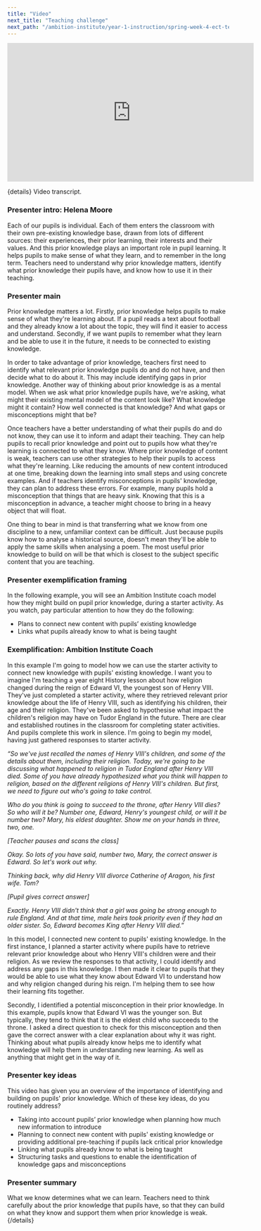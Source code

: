 ```yaml
---
title: "Video"
next_title: "Teaching challenge"
next_path: "/ambition-institute/year-1-instruction/spring-week-4-ect-teaching-challenge"
---
```


<iframe width="560" height="315" src="https://www.youtube.com/embed/jv59fPBxEt8" title="YouTube video player" frameborder="0" allow="accelerometer; autoplay; clipboard-write; encrypted-media; gyroscope; picture-in-picture; web-share" allowfullscreen></iframe>

{details}
Video transcript.

### Presenter intro: Helena Moore

Each of our pupils is individual. Each of them enters the classroom with their own
pre-existing knowledge base, drawn from lots of different sources: their experiences,
their prior learning, their interests and their values. And this prior knowledge
plays an important role in pupil learning. It helps pupils to make sense of what
they learn, and to remember in the long term. Teachers need to understand why prior
knowledge matters, identify what prior knowledge their pupils have, and know how
to use it in their teaching.

### Presenter main

Prior knowledge matters a lot. Firstly, prior knowledge helps pupils to make sense
of what they're learning about. If a pupil reads a text about football and they already
know a lot about the topic, they will find it easier to access and understand. Secondly,
if we want pupils to remember what they learn and be able to use it in the future,
it needs to be connected to existing knowledge.

In order to take advantage of prior knowledge, teachers first need to identify what relevant prior knowledge pupils do and do not have, and then decide what to do about it. This may include identifying gaps in prior knowledge. Another way of thinking about prior knowledge is as a mental model. When we ask what prior knowledge pupils have, we're asking, what might their existing mental model of the content look like? What knowledge might it contain? How well connected is that knowledge? And what gaps or misconceptions might that be?

Once teachers have a better understanding of what their pupils do and do not know, they can use it to inform and adapt their teaching. They can help pupils to recall prior knowledge and point out to pupils how what they're learning is connected to what they know. Where prior knowledge of content is weak, teachers can use other strategies to help their pupils to access what they're learning. Like reducing the amounts of new content introduced at one time, breaking down the learning into small steps and using concrete examples. And if teachers identify misconceptions in pupils' knowledge, they can plan to address these errors. For example, many pupils hold a misconception that things that are heavy sink. Knowing that this is a misconception in advance, a teacher might choose to bring in a heavy object that will float.

One thing to bear in mind is that transferring what we know from one discipline to a new, unfamiliar context can be difficult. Just because pupils know how to analyse a historical source, doesn't mean they'll be able to apply the same skills when analysing a poem. The most useful prior knowledge to build on will be that which is closest to the subject specific content that you are teaching.

### Presenter exemplification framing

In the following example, you will see an Ambition Institute coach model how they
might build on pupil prior knowledge, during a starter activity. As you watch, pay
particular attention to how they do the following:

- Plans to connect new content with pupils’ existing knowledge
- Links what pupils already know to what is being taught

### Exemplification: Ambition Institute Coach

In this example I'm going to model how we can use the starter activity to
connect new knowledge with pupils' existing knowledge. I want you to imagine I'm
teaching a year eight History lesson about how religion changed during the reign
of Edward VI, the youngest son of Henry VIII. They've just completed a starter
activity, where they retrieved relevant prior knowledge about the life of Henry
VIII, such as identifying his children, their age and their religion. They've
been asked to hypothesise what impact the children's religion may have on Tudor
England in the future. There are clear and established routines in the classroom
for completing stater activities. And pupils complete this work in silence. I'm
going to begin my model, having just gathered responses to starter activity.

_“So we've just recalled the names of Henry VIII's children, and some of the details about them, including their religion. Today, we're going to be discussing what happened to religion in Tudor England after Henry VIII died. Some of you have already hypothesized what you think will happen to religion, based on the different religions of Henry VIII's children. But first, we need to figure out who's going to take control._

_Who do you think is going to succeed to the throne, after Henry VIII dies? So who will it be? Number one, Edward, Henry's youngest child, or will it be number two? Mary, his eldest daughter. Show me on your hands in three, two, one._

_[Teacher pauses and scans the class]_

_Okay. So lots of you have said, number two, Mary, the correct answer is Edward. So let's work out why._

_Thinking back, why did Henry VIII divorce Catherine of Aragon, his first wife. Tom?_

_[Pupil gives correct answer]_

_Exactly. Henry VIII didn't think that a girl was going be strong enough to rule England. And at that time, male heirs took priority even if they had an older sister. So, Edward becomes King after Henry VIII died.”_

In this model, I connected new content to pupils' existing knowledge. In the first instance, I planned a starter activity where pupils have to retrieve relevant prior knowledge about who Henry VIII's children were and their religion. As we review the responses to that activity, I could identify and address any gaps in this knowledge. I then made it clear to pupils that they would be able to use what they know about Edward VI to understand how and why religion changed during his reign. I'm helping them to see how their learning fits together.

Secondly, I identified a potential misconception in their prior knowledge. In this example, pupils know that Edward VI was the younger son. But typically, they tend to think that it is the eldest child who succeeds to the throne. I asked a direct question to check for this misconception and then gave the correct answer with a clear explanation about why it was right. Thinking about what pupils already know helps me to identify what knowledge will help them in understanding new learning. As well as anything that might get in the way of it.

### Presenter key ideas

This video has given you an overview of the importance of identifying and building
on pupils' prior knowledge. Which of these key ideas, do you routinely address?

- Taking into account pupils’ prior knowledge when planning how much new information to introduce
- Planning to connect new content with pupils' existing knowledge or providing additional pre-teaching if pupils lack critical prior knowledge
- Linking what pupils already know to what is being taught
- Structuring tasks and questions to enable the identification of knowledge gaps and misconceptions

### Presenter summary

What we know determines what we can learn. Teachers need to think carefully
about the prior knowledge that pupils have, so that they can build on what they
know and support them when prior knowledge is weak. {/details}
